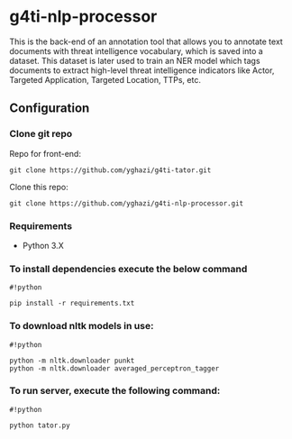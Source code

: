 # g4ti-nlp-processor
This is the back-end of an annotation tool that allows you to annotate text documents with threat intelligence vocabulary, which is saved into a dataset. This dataset is later used to train an NER model which tags documents to extract high-level threat intelligence indicators like Actor, Targeted Application, Targeted Location, TTPs, etc.

## Configuration #

### Clone git repo ###
Repo for front-end:
```
git clone https://github.com/yghazi/g4ti-tator.git
```
Clone this repo:
```
git clone https://github.com/yghazi/g4ti-nlp-processor.git
```
### Requirements
- Python 3.X

### To install dependencies execute the below command ###

```
#!python

pip install -r requirements.txt

```

### To download nltk models in use: ###

```
#!python

python -m nltk.downloader punkt
python -m nltk.downloader averaged_perceptron_tagger
```
### To run server, execute the following command: ###
```
#!python

python tator.py
```
